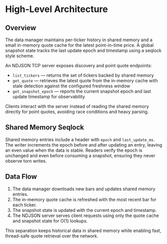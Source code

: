 # High-Level Architecture

## Overview

The data manager maintains per-ticker history in shared memory and a small
in-memory quote cache for the latest point-in-time price.  A global snapshot
state tracks the last update epoch and timestamp using a seqlock style scheme.

An NDJSON TCP server exposes discovery and point quote endpoints:

- `list_tickers` — returns the set of tickers backed by shared memory
- `get_quote` — retrieves the latest quote from the in-memory cache with stale
  detection against the configured freshness window
- `get_snapshot_epoch` — reports the current snapshot epoch and last update
  timestamp for observability

Clients interact with the server instead of reading the shared memory directly
for point quotes, avoiding race conditions and heavy parsing.

## Shared Memory Seqlock

Shared memory entries include a header with `epoch` and `last_update_ms`.  The
writer increments the epoch before and after updating an entry, leaving an even
value when the data is stable.  Readers verify the epoch is unchanged and even
before consuming a snapshot, ensuring they never observe torn writes.

## Data Flow

1. The data manager downloads new bars and updates shared memory entries.
2. The in-memory quote cache is refreshed with the most recent bar for each
   ticker.
3. The snapshot state is updated with the current epoch and timestamp.
4. The NDJSON server serves client requests using only the quote cache and
   snapshot state for O(1) lookups.

This separation keeps historical data in shared memory while enabling fast,
thread-safe quote retrieval over the network.
